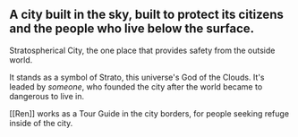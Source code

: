 **A city built in the sky, built to protect its citizens and the people who live below the surface.**
---
Stratospherical City, the one place that provides safety from the outside world.

It stands as a symbol of Strato, this universe's God of the Clouds.
It's leaded by *someone*, who founded the city after the world became to dangerous to live in.

[[Ren]] works as a Tour Guide in the city borders, for people seeking refuge inside of the city.